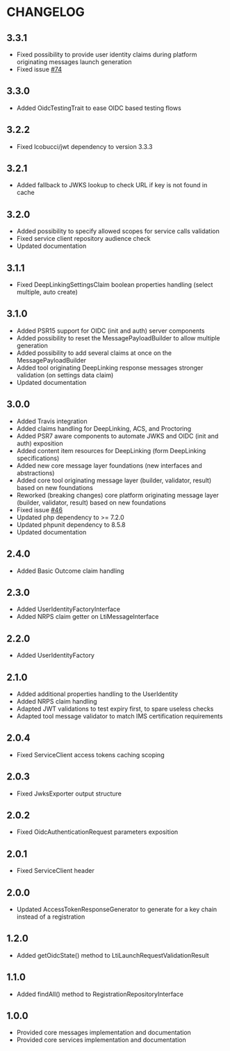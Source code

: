 CHANGELOG
=========

3.3.1
-----

* Fixed possibility to provide user identity claims during platform originating messages launch generation
* Fixed issue [#74](https://github.com/oat-sa/lib-lti1p3-core/issues/74)

3.3.0
-----

* Added OidcTestingTrait to ease OIDC based testing flows 

3.2.2
-----

* Fixed lcobucci/jwt dependency to version 3.3.3

3.2.1
-----

* Added fallback to JWKS lookup to check URL if key is not found in cache

3.2.0
-----

* Added possibility to specify allowed scopes for service calls validation
* Fixed service client repository audience check
* Updated documentation

3.1.1
-----

* Fixed DeepLinkingSettingsClaim boolean properties handling (select multiple, auto create)

3.1.0
-----

* Added PSR15 support for OIDC (init and auth) server components
* Added possibility to reset the MessagePayloadBuilder to allow multiple generation
* Added possibility to add several claims at once on the MessagePayloadBuilder
* Added tool originating DeepLinking response messages stronger validation (on settings data claim)
* Updated documentation

3.0.0
-----

* Added Travis integration
* Added claims handling for DeepLinking, ACS, and Proctoring
* Added PSR7 aware components to automate JWKS and OIDC (init and auth) exposition
* Added content item resources for DeepLinking (form DeepLinking specifications)
* Added new core message layer foundations (new interfaces and abstractions)
* Added core tool originating message layer (builder, validator, result) based on new foundations
* Reworked (breaking changes) core platform originating message layer (builder, validator, result) based on new foundations
* Fixed issue [#46](https://github.com/oat-sa/lib-lti1p3-core/issues/46)
* Updated php dependency to >= 7.2.0
* Updated phpunit dependency to 8.5.8
* Updated documentation

2.4.0
-----

* Added Basic Outcome claim handling

2.3.0
-----

* Added UserIdentityFactoryInterface
* Added NRPS claim getter on LtiMessageInterface

2.2.0
-----

* Added UserIdentityFactory

2.1.0
-----

* Added additional properties handling to the UserIdentity
* Added NRPS claim handling
* Adapted JWT validations to test expiry first, to spare useless checks
* Adapted tool message validator to match IMS certification requirements

2.0.4
-----

* Fixed ServiceClient access tokens caching scoping

2.0.3
-----

* Fixed JwksExporter output structure

2.0.2
-----

* Fixed OidcAuthenticationRequest parameters exposition

2.0.1
-----

* Fixed ServiceClient header


2.0.0
-----

* Updated AccessTokenResponseGenerator to generate for a key chain instead of a registration

1.2.0
-----

* Added getOidcState() method to LtiLaunchRequestValidationResult

1.1.0
-----

* Added findAll() method to RegistrationRepositoryInterface

1.0.0
-----

* Provided core messages implementation and documentation
* Provided core services implementation and documentation
